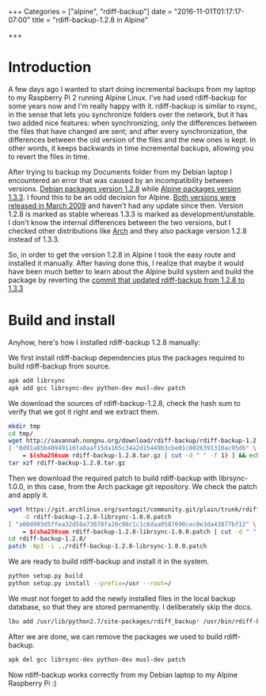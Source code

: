 +++
Categories = ["alpine", "rdiff-backup"]
date = "2016-11-01T01:17:17-07:00"
title = "rdiff-backup-1.2.8 in Alpine"

+++

# Introduction

A few days ago I wanted to start doing incremental backups from my laptop to my
Raspberry Pi 2 running Alpine Linux.  I've had used rdiff-backup for some years
now and I'm really happy with it.  rdiff-backup is similar to rsync, in the
sense that lets you synchronize folders over the network, but it has two added
nice features: when synchronizing, only the differences between the files that
have changed are sent; and after every synchronization, the differences between
the old version of the files and the new ones is kept.  In other words, it keeps
backwards in time incremental backups, allowing you to revert the files in time.

After trying to backup my Documents folder from my Debian laptop I encountered
an error that was caused by an incompatibility between versions.  [Debian
packages version 1.2.8](https://packages.debian.org/jessie/rdiff-backup) while
[Alpine packages version
1.3.3](https://pkgs.alpinelinux.org/packages?name=rdiff-backup&branch=&repo=&arch=&maintainer=).
I found this to be an odd decision for Alpine.  [Both versions were released in
March 2009](http://www.nongnu.org/rdiff-backup/) and haven't had any update
since then.  Version 1.2.8 is marked as stable whereas 1.3.3 is marked as
development/unstable.  I don't know the internal differences between the two
versions, but I checked other distributions like
[Arch](https://www.archlinux.org/packages/?q=rdiff-backup) and they also package
version 1.2.8 instead of 1.3.3.

So, in order to get the version 1.2.8 in Alpine I took the easy route and
installed it manually.  After having done this, I realize that maybe it would
have been much better to learn about the Alpine build system and build the
package by reverting the [commit that updated rdiff-backup from 1.2.8 to
1.3.3](http://git.alpinelinux.org/cgit/aports/commit/main/rdiff-backup/APKBUILD?id=b633874f5c8b490cbd371338f7fb7b8f649ca009)

# Build and install

Anyhow, here's how I installed rdiff-backup 1.2.8 manually:

We first install rdiff-backup dependencies plus the packages required to build
rdiff-backup from source.
```bash
apk add librsync
apk add gcc librsync-dev python-dev musl-dev patch
```

We download the sources of rdiff-backup-1.2.8, check the hash sum to verify that
we got it right and we extract them.
```bash
mkdir tmp
cd tmp/
wget http://savannah.nongnu.org/download/rdiff-backup/rdiff-backup-1.2.8.tar.gz
[ "0d91a85b40949116fa8aaf15da165c34a2d15449b3cbe01c8026391310ac95db" \
    = $(sha256sum rdiff-backup-1.2.8.tar.gz | cut -d " " -f 1) ] && echo OK
tar xzf rdiff-backup-1.2.8.tar.gz
```

Then we download the required patch to build rdiff-backup with librsync-1.0.0,
in this case, from the Arch package git repository.  We check the patch and
apply it.
```bash
wget https://git.archlinux.org/svntogit/community.git/plain/trunk/rdiff-backup-1.2.8-librsync-1.0.0.patch?h=packages/rdiff-backup \
    -O rdiff-backup-1.2.8-librsync-1.0.0.patch
[ "a00d993d5ffea32d58a73078fa20c90c1c1c6daa0587690cec0e3da43877bf12" \
    = $(sha256sum rdiff-backup-1.2.8-librsync-1.0.0.patch | cut -d " " -f 1) ] && echo OK
cd rdiff-backup-1.2.8/
patch -Np1 -i ../rdiff-backup-1.2.8-librsync-1.0.0.patch
```

We are ready to build rdiff-backup and install it in the system.
```bash
python setup.py build
python setup.py install --prefix=/usr --root=/
```

We must not forget to add the newly installed files in the local backup
database, so that they are stored permanently.  I deliberately skip the docs.
```bash
lbu add /usr/lib/python2.7/site-packages/rdiff_backup* /usr/bin/rdiff-backup*
```

After we are done, we can remove the packages we used to build rdiff-backup.
```bash
apk del gcc librsync-dev python-dev musl-dev patch
```

Now rdiff-backup works correctly from my Debian laptop to my Alpine Raspberry Pi
:)

